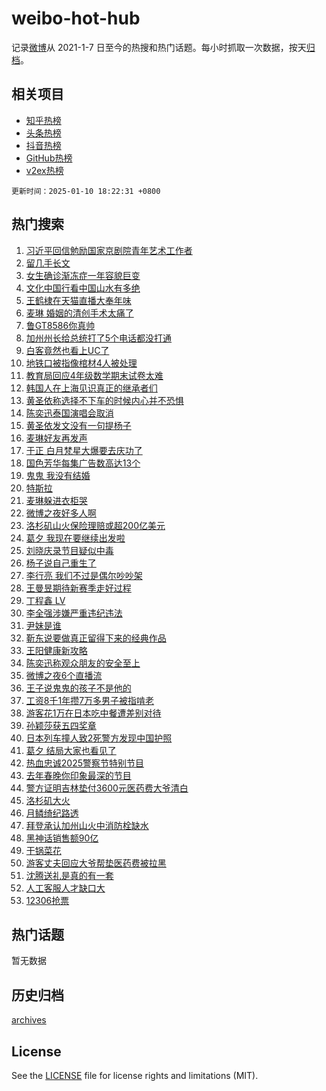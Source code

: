 # weibo-hot-hub

记录[微博](https://www.weibo.com)从 2021-1-7 日至今的热搜和热门话题。每小时抓取一次数据，按天[归档](archives)。

## 相关项目

- [知乎热榜](https://github.com/snaildev/zhihu-hot-hub)
- [头条热榜](https://github.com/snaildev/toutiao-hot-hub)
- [抖音热榜](https://github.com/snaildev/douyin-hot-hub)
- [GitHub热榜](https://github.com/snaildev/github-hot-hub)
- [v2ex热榜](https://github.com/snaildev/v2ex-hot-hub)


`更新时间：2025-01-10 18:22:31 +0800`

## 热门搜索

1. [习近平回信勉励国家京剧院青年艺术工作者](https://m.weibo.cn/search?containerid=100103type%3D1%26t%3D10%26q%3D%23%E4%B9%A0%E8%BF%91%E5%B9%B3%E5%9B%9E%E4%BF%A1%E5%8B%89%E5%8A%B1%E5%9B%BD%E5%AE%B6%E4%BA%AC%E5%89%A7%E9%99%A2%E9%9D%92%E5%B9%B4%E8%89%BA%E6%9C%AF%E5%B7%A5%E4%BD%9C%E8%80%85%23&stream_entry_id=51&isnewpage=1&extparam=seat%3D1%26filter_type%3Drealtimehot%26stream_entry_id%3D51%26c_type%3D51%26dgr%3D0%26pos%3D0%26cate%3D10103%26q%3D%2523%25E4%25B9%25A0%25E8%25BF%2591%25E5%25B9%25B3%25E5%259B%259E%25E4%25BF%25A1%25E5%258B%2589%25E5%258A%25B1%25E5%259B%25BD%25E5%25AE%25B6%25E4%25BA%25AC%25E5%2589%25A7%25E9%2599%25A2%25E9%259D%2592%25E5%25B9%25B4%25E8%2589%25BA%25E6%259C%25AF%25E5%25B7%25A5%25E4%25BD%259C%25E8%2580%2585%2523%26display_time%3D1736504550%26pre_seqid%3D1736504550686063207388)
1. [留几手长文](https://m.weibo.cn/search?containerid=100103type%3D1%26t%3D10%26q%3D%E7%95%99%E5%87%A0%E6%89%8B%E9%95%BF%E6%96%87&stream_entry_id=31&isnewpage=1&extparam=seat%3D1%26filter_type%3Drealtimehot%26c_type%3D31%26dgr%3D0%26pos%3D0%26cate%3D5001%26realpos%3D1%26stream_entry_id%3D31%26q%3D%25E7%2595%2599%25E5%2587%25A0%25E6%2589%258B%25E9%2595%25BF%25E6%2596%2587%26lcate%3D5001%26band_rank%3D1%26flag%3D2%26display_time%3D1736504550%26pre_seqid%3D1736504550686063207388)
1. [女生确诊渐冻症一年容貌巨变](https://m.weibo.cn/search?containerid=100103type%3D1%26t%3D10%26q%3D%23%E5%A5%B3%E7%94%9F%E7%A1%AE%E8%AF%8A%E6%B8%90%E5%86%BB%E7%97%87%E4%B8%80%E5%B9%B4%E5%AE%B9%E8%B2%8C%E5%B7%A8%E5%8F%98%23&stream_entry_id=31&isnewpage=1&extparam=seat%3D1%26filter_type%3Drealtimehot%26c_type%3D31%26dgr%3D0%26pos%3D1%26cate%3D5001%26realpos%3D2%26stream_entry_id%3D31%26q%3D%2523%25E5%25A5%25B3%25E7%2594%259F%25E7%25A1%25AE%25E8%25AF%258A%25E6%25B8%2590%25E5%2586%25BB%25E7%2597%2587%25E4%25B8%2580%25E5%25B9%25B4%25E5%25AE%25B9%25E8%25B2%258C%25E5%25B7%25A8%25E5%258F%2598%2523%26lcate%3D5001%26band_rank%3D2%26flag%3D2%26display_time%3D1736504550%26pre_seqid%3D1736504550686063207388)
1. [文化中国行看中国山水有多绝](https://m.weibo.cn/search?containerid=100103type%3D1%26t%3D10%26q%3D%23%E6%96%87%E5%8C%96%E4%B8%AD%E5%9B%BD%E8%A1%8C%E7%9C%8B%E4%B8%AD%E5%9B%BD%E5%B1%B1%E6%B0%B4%E6%9C%89%E5%A4%9A%E7%BB%9D%23&stream_entry_id=31&isnewpage=1&extparam=seat%3D1%26filter_type%3Drealtimehot%26c_type%3D31%26dgr%3D0%26pos%3D2%26cate%3D5001%26realpos%3D3%26stream_entry_id%3D31%26q%3D%2523%25E6%2596%2587%25E5%258C%2596%25E4%25B8%25AD%25E5%259B%25BD%25E8%25A1%258C%25E7%259C%258B%25E4%25B8%25AD%25E5%259B%25BD%25E5%25B1%25B1%25E6%25B0%25B4%25E6%259C%2589%25E5%25A4%259A%25E7%25BB%259D%2523%26lcate%3D5001%26band_rank%3D3%26flag%3D1%26display_time%3D1736504550%26pre_seqid%3D1736504550686063207388)
1. [王鹤棣在天猫直播大奉年味](https://m.weibo.cn/search?containerid=100103type%3D1%26t%3D10%26q%3D%23%E7%8E%8B%E9%B9%A4%E6%A3%A3%E5%9C%A8%E5%A4%A9%E7%8C%AB%E7%9B%B4%E6%92%AD%E5%A4%A7%E5%A5%89%E5%B9%B4%E5%91%B3%23&stream_entry_id=31&isnewpage=1&extparam=seat%3D1%26filter_type%3Drealtimehot%26is_ad_pos%3D1%26c_type%3D31%26dgr%3D0%26pos%3D3%26cate%3D5001%26stream_entry_id%3D31%26topic_ad%3D1%26lcate%3D5001%26band_rank%3D4%26adid%3D272236%26q%3D%2523%25E7%258E%258B%25E9%25B9%25A4%25E6%25A3%25A3%25E5%259C%25A8%25E5%25A4%25A9%25E7%258C%25AB%25E7%259B%25B4%25E6%2592%25AD%25E5%25A4%25A7%25E5%25A5%2589%25E5%25B9%25B4%25E5%2591%25B3%2523%26display_time%3D1736504550%26pre_seqid%3D1736504550686063207388)
1. [麦琳 婚姻的清创手术太痛了](https://m.weibo.cn/search?containerid=100103type%3D1%26t%3D10%26q%3D%E9%BA%A6%E7%90%B3+%E5%A9%9A%E5%A7%BB%E7%9A%84%E6%B8%85%E5%88%9B%E6%89%8B%E6%9C%AF%E5%A4%AA%E7%97%9B%E4%BA%86&stream_entry_id=31&isnewpage=1&extparam=seat%3D1%26filter_type%3Drealtimehot%26c_type%3D31%26dgr%3D0%26pos%3D4%26cate%3D5001%26realpos%3D4%26stream_entry_id%3D31%26q%3D%25E9%25BA%25A6%25E7%2590%25B3%2520%25E5%25A9%259A%25E5%25A7%25BB%25E7%259A%2584%25E6%25B8%2585%25E5%2588%259B%25E6%2589%258B%25E6%259C%25AF%25E5%25A4%25AA%25E7%2597%259B%25E4%25BA%2586%26lcate%3D5001%26band_rank%3D4%26flag%3D0%26display_time%3D1736504550%26pre_seqid%3D1736504550686063207388)
1. [鲁GT8586你真帅](https://m.weibo.cn/search?containerid=100103type%3D1%26t%3D10%26q%3D%23%E9%B2%81GT8586%E4%BD%A0%E7%9C%9F%E5%B8%85%23&stream_entry_id=31&isnewpage=1&extparam=seat%3D1%26filter_type%3Drealtimehot%26c_type%3D31%26dgr%3D0%26pos%3D5%26cate%3D5001%26realpos%3D5%26stream_entry_id%3D31%26q%3D%2523%25E9%25B2%2581GT8586%25E4%25BD%25A0%25E7%259C%259F%25E5%25B8%2585%2523%26lcate%3D5001%26band_rank%3D5%26flag%3D32768%26display_time%3D1736504550%26pre_seqid%3D1736504550686063207388)
1. [加州州长给总统打了5个电话都没打通](https://m.weibo.cn/search?containerid=100103type%3D1%26t%3D10%26q%3D%23%E5%8A%A0%E5%B7%9E%E5%B7%9E%E9%95%BF%E7%BB%99%E6%80%BB%E7%BB%9F%E6%89%93%E4%BA%865%E4%B8%AA%E7%94%B5%E8%AF%9D%E9%83%BD%E6%B2%A1%E6%89%93%E9%80%9A%23&stream_entry_id=31&isnewpage=1&extparam=seat%3D1%26filter_type%3Drealtimehot%26c_type%3D31%26dgr%3D0%26pos%3D6%26cate%3D5001%26realpos%3D6%26stream_entry_id%3D31%26q%3D%2523%25E5%258A%25A0%25E5%25B7%259E%25E5%25B7%259E%25E9%2595%25BF%25E7%25BB%2599%25E6%2580%25BB%25E7%25BB%259F%25E6%2589%2593%25E4%25BA%25865%25E4%25B8%25AA%25E7%2594%25B5%25E8%25AF%259D%25E9%2583%25BD%25E6%25B2%25A1%25E6%2589%2593%25E9%2580%259A%2523%26lcate%3D5001%26band_rank%3D6%26flag%3D0%26display_time%3D1736504550%26pre_seqid%3D1736504550686063207388)
1. [白客竟然也看上UC了](https://m.weibo.cn/search?containerid=100103type%3D1%26t%3D10%26q%3D%23%E7%99%BD%E5%AE%A2%E7%AB%9F%E7%84%B6%E4%B9%9F%E7%9C%8B%E4%B8%8AUC%E4%BA%86%23&stream_entry_id=31&isnewpage=1&extparam=seat%3D1%26filter_type%3Drealtimehot%26is_ad_pos%3D1%26c_type%3D31%26dgr%3D0%26pos%3D7%26cate%3D5001%26stream_entry_id%3D31%26topic_ad%3D1%26lcate%3D5001%26band_rank%3D7%26adid%3D272092%26q%3D%2523%25E7%2599%25BD%25E5%25AE%25A2%25E7%25AB%259F%25E7%2584%25B6%25E4%25B9%259F%25E7%259C%258B%25E4%25B8%258AUC%25E4%25BA%2586%2523%26display_time%3D1736504550%26pre_seqid%3D1736504550686063207388)
1. [地铁口被指像棺材4人被处理](https://m.weibo.cn/search?containerid=100103type%3D1%26t%3D10%26q%3D%23%E5%9C%B0%E9%93%81%E5%8F%A3%E8%A2%AB%E6%8C%87%E5%83%8F%E6%A3%BA%E6%9D%904%E4%BA%BA%E8%A2%AB%E5%A4%84%E7%90%86%23&stream_entry_id=31&isnewpage=1&extparam=seat%3D1%26filter_type%3Drealtimehot%26c_type%3D31%26dgr%3D0%26pos%3D8%26cate%3D5001%26realpos%3D7%26stream_entry_id%3D31%26q%3D%2523%25E5%259C%25B0%25E9%2593%2581%25E5%258F%25A3%25E8%25A2%25AB%25E6%258C%2587%25E5%2583%258F%25E6%25A3%25BA%25E6%259D%25904%25E4%25BA%25BA%25E8%25A2%25AB%25E5%25A4%2584%25E7%2590%2586%2523%26lcate%3D5001%26band_rank%3D7%26flag%3D0%26display_time%3D1736504550%26pre_seqid%3D1736504550686063207388)
1. [教育局回应4年级数学期末试卷太难](https://m.weibo.cn/search?containerid=100103type%3D1%26t%3D10%26q%3D%23%E6%95%99%E8%82%B2%E5%B1%80%E5%9B%9E%E5%BA%944%E5%B9%B4%E7%BA%A7%E6%95%B0%E5%AD%A6%E6%9C%9F%E6%9C%AB%E8%AF%95%E5%8D%B7%E5%A4%AA%E9%9A%BE%23&stream_entry_id=31&isnewpage=1&extparam=seat%3D1%26filter_type%3Drealtimehot%26c_type%3D31%26dgr%3D0%26pos%3D9%26cate%3D5001%26realpos%3D8%26stream_entry_id%3D31%26q%3D%2523%25E6%2595%2599%25E8%2582%25B2%25E5%25B1%2580%25E5%259B%259E%25E5%25BA%25944%25E5%25B9%25B4%25E7%25BA%25A7%25E6%2595%25B0%25E5%25AD%25A6%25E6%259C%259F%25E6%259C%25AB%25E8%25AF%2595%25E5%258D%25B7%25E5%25A4%25AA%25E9%259A%25BE%2523%26lcate%3D5001%26band_rank%3D8%26flag%3D0%26display_time%3D1736504550%26pre_seqid%3D1736504550686063207388)
1. [韩国人在上海见识真正的继承者们](https://m.weibo.cn/search?containerid=100103type%3D1%26t%3D10%26q%3D%E9%9F%A9%E5%9B%BD%E4%BA%BA%E5%9C%A8%E4%B8%8A%E6%B5%B7%E8%A7%81%E8%AF%86%E7%9C%9F%E6%AD%A3%E7%9A%84%E7%BB%A7%E6%89%BF%E8%80%85%E4%BB%AC&stream_entry_id=31&isnewpage=1&extparam=seat%3D1%26filter_type%3Drealtimehot%26c_type%3D31%26dgr%3D0%26pos%3D10%26cate%3D5001%26realpos%3D9%26stream_entry_id%3D31%26q%3D%25E9%259F%25A9%25E5%259B%25BD%25E4%25BA%25BA%25E5%259C%25A8%25E4%25B8%258A%25E6%25B5%25B7%25E8%25A7%2581%25E8%25AF%2586%25E7%259C%259F%25E6%25AD%25A3%25E7%259A%2584%25E7%25BB%25A7%25E6%2589%25BF%25E8%2580%2585%25E4%25BB%25AC%26lcate%3D5001%26band_rank%3D9%26flag%3D1%26display_time%3D1736504550%26pre_seqid%3D1736504550686063207388)
1. [黄圣依称选择不下车的时候内心并不恐惧](https://m.weibo.cn/search?containerid=100103type%3D1%26t%3D10%26q%3D%23%E9%BB%84%E5%9C%A3%E4%BE%9D%E7%A7%B0%E9%80%89%E6%8B%A9%E4%B8%8D%E4%B8%8B%E8%BD%A6%E7%9A%84%E6%97%B6%E5%80%99%E5%86%85%E5%BF%83%E5%B9%B6%E4%B8%8D%E6%81%90%E6%83%A7%23&stream_entry_id=31&isnewpage=1&extparam=seat%3D1%26filter_type%3Drealtimehot%26c_type%3D31%26dgr%3D0%26pos%3D11%26cate%3D5001%26realpos%3D10%26stream_entry_id%3D31%26q%3D%2523%25E9%25BB%2584%25E5%259C%25A3%25E4%25BE%259D%25E7%25A7%25B0%25E9%2580%2589%25E6%258B%25A9%25E4%25B8%258D%25E4%25B8%258B%25E8%25BD%25A6%25E7%259A%2584%25E6%2597%25B6%25E5%2580%2599%25E5%2586%2585%25E5%25BF%2583%25E5%25B9%25B6%25E4%25B8%258D%25E6%2581%2590%25E6%2583%25A7%2523%26lcate%3D5001%26band_rank%3D10%26flag%3D1%26display_time%3D1736504550%26pre_seqid%3D1736504550686063207388)
1. [陈奕迅泰国演唱会取消](https://m.weibo.cn/search?containerid=100103type%3D1%26t%3D10%26q%3D%23%E9%99%88%E5%A5%95%E8%BF%85%E6%B3%B0%E5%9B%BD%E6%BC%94%E5%94%B1%E4%BC%9A%E5%8F%96%E6%B6%88%23&stream_entry_id=31&isnewpage=1&extparam=seat%3D1%26filter_type%3Drealtimehot%26c_type%3D31%26dgr%3D0%26pos%3D12%26cate%3D5001%26realpos%3D11%26stream_entry_id%3D31%26q%3D%2523%25E9%2599%2588%25E5%25A5%2595%25E8%25BF%2585%25E6%25B3%25B0%25E5%259B%25BD%25E6%25BC%2594%25E5%2594%25B1%25E4%25BC%259A%25E5%258F%2596%25E6%25B6%2588%2523%26lcate%3D5001%26band_rank%3D11%26flag%3D1%26display_time%3D1736504550%26pre_seqid%3D1736504550686063207388)
1. [黄圣依发文没有一句提杨子](https://m.weibo.cn/search?containerid=100103type%3D1%26t%3D10%26q%3D%23%E9%BB%84%E5%9C%A3%E4%BE%9D%E5%8F%91%E6%96%87%E6%B2%A1%E6%9C%89%E4%B8%80%E5%8F%A5%E6%8F%90%E6%9D%A8%E5%AD%90%23&stream_entry_id=31&isnewpage=1&extparam=seat%3D1%26filter_type%3Drealtimehot%26c_type%3D31%26dgr%3D0%26pos%3D13%26cate%3D5001%26realpos%3D12%26stream_entry_id%3D31%26q%3D%2523%25E9%25BB%2584%25E5%259C%25A3%25E4%25BE%259D%25E5%258F%2591%25E6%2596%2587%25E6%25B2%25A1%25E6%259C%2589%25E4%25B8%2580%25E5%258F%25A5%25E6%258F%2590%25E6%259D%25A8%25E5%25AD%2590%2523%26lcate%3D5001%26band_rank%3D12%26flag%3D2%26display_time%3D1736504550%26pre_seqid%3D1736504550686063207388)
1. [麦琳好友再发声](https://m.weibo.cn/search?containerid=100103type%3D1%26t%3D10%26q%3D%23%E9%BA%A6%E7%90%B3%E5%A5%BD%E5%8F%8B%E5%86%8D%E5%8F%91%E5%A3%B0%23&stream_entry_id=31&isnewpage=1&extparam=seat%3D1%26filter_type%3Drealtimehot%26c_type%3D31%26dgr%3D0%26pos%3D14%26cate%3D5001%26realpos%3D13%26stream_entry_id%3D31%26q%3D%2523%25E9%25BA%25A6%25E7%2590%25B3%25E5%25A5%25BD%25E5%258F%258B%25E5%2586%258D%25E5%258F%2591%25E5%25A3%25B0%2523%26lcate%3D5001%26band_rank%3D13%26flag%3D1%26display_time%3D1736504550%26pre_seqid%3D1736504550686063207388)
1. [于正 白月梵星大爆要去庆功了](https://m.weibo.cn/search?containerid=100103type%3D1%26t%3D10%26q%3D%E4%BA%8E%E6%AD%A3+%E7%99%BD%E6%9C%88%E6%A2%B5%E6%98%9F%E5%A4%A7%E7%88%86%E8%A6%81%E5%8E%BB%E5%BA%86%E5%8A%9F%E4%BA%86&stream_entry_id=31&isnewpage=1&extparam=seat%3D1%26filter_type%3Drealtimehot%26c_type%3D31%26dgr%3D0%26pos%3D15%26cate%3D5001%26realpos%3D14%26stream_entry_id%3D31%26q%3D%25E4%25BA%258E%25E6%25AD%25A3%2520%25E7%2599%25BD%25E6%259C%2588%25E6%25A2%25B5%25E6%2598%259F%25E5%25A4%25A7%25E7%2588%2586%25E8%25A6%2581%25E5%258E%25BB%25E5%25BA%2586%25E5%258A%259F%25E4%25BA%2586%26lcate%3D5001%26band_rank%3D14%26flag%3D1%26display_time%3D1736504550%26pre_seqid%3D1736504550686063207388)
1. [国色芳华每集广告数高达13个](https://m.weibo.cn/search?containerid=100103type%3D1%26t%3D10%26q%3D%23%E5%9B%BD%E8%89%B2%E8%8A%B3%E5%8D%8E%E6%AF%8F%E9%9B%86%E5%B9%BF%E5%91%8A%E6%95%B0%E9%AB%98%E8%BE%BE13%E4%B8%AA%23&stream_entry_id=31&isnewpage=1&extparam=seat%3D1%26filter_type%3Drealtimehot%26c_type%3D31%26dgr%3D0%26pos%3D16%26cate%3D5001%26realpos%3D15%26stream_entry_id%3D31%26q%3D%2523%25E5%259B%25BD%25E8%2589%25B2%25E8%258A%25B3%25E5%258D%258E%25E6%25AF%258F%25E9%259B%2586%25E5%25B9%25BF%25E5%2591%258A%25E6%2595%25B0%25E9%25AB%2598%25E8%25BE%25BE13%25E4%25B8%25AA%2523%26lcate%3D5001%26band_rank%3D15%26flag%3D1%26display_time%3D1736504550%26pre_seqid%3D1736504550686063207388)
1. [鬼鬼 我没有结婚](https://m.weibo.cn/search?containerid=100103type%3D1%26t%3D10%26q%3D%E9%AC%BC%E9%AC%BC+%E6%88%91%E6%B2%A1%E6%9C%89%E7%BB%93%E5%A9%9A&stream_entry_id=31&isnewpage=1&extparam=seat%3D1%26filter_type%3Drealtimehot%26c_type%3D31%26dgr%3D0%26pos%3D17%26cate%3D5001%26realpos%3D16%26stream_entry_id%3D31%26q%3D%25E9%25AC%25BC%25E9%25AC%25BC%2520%25E6%2588%2591%25E6%25B2%25A1%25E6%259C%2589%25E7%25BB%2593%25E5%25A9%259A%26lcate%3D5001%26band_rank%3D16%26flag%3D0%26display_time%3D1736504550%26pre_seqid%3D1736504550686063207388)
1. [特斯拉](https://m.weibo.cn/search?containerid=100103type%3D1%26t%3D10%26q%3D%E7%89%B9%E6%96%AF%E6%8B%89&stream_entry_id=31&isnewpage=1&extparam=seat%3D1%26filter_type%3Drealtimehot%26c_type%3D31%26dgr%3D0%26pos%3D18%26cate%3D5001%26realpos%3D17%26stream_entry_id%3D31%26q%3D%25E7%2589%25B9%25E6%2596%25AF%25E6%258B%2589%26lcate%3D5001%26band_rank%3D17%26flag%3D0%26display_time%3D1736504550%26pre_seqid%3D1736504550686063207388)
1. [麦琳躲进衣柜哭](https://m.weibo.cn/search?containerid=100103type%3D1%26t%3D10%26q%3D%23%E9%BA%A6%E7%90%B3%E8%BA%B2%E8%BF%9B%E8%A1%A3%E6%9F%9C%E5%93%AD%23&stream_entry_id=31&isnewpage=1&extparam=seat%3D1%26filter_type%3Drealtimehot%26c_type%3D31%26dgr%3D0%26pos%3D19%26cate%3D5001%26realpos%3D18%26stream_entry_id%3D31%26q%3D%2523%25E9%25BA%25A6%25E7%2590%25B3%25E8%25BA%25B2%25E8%25BF%259B%25E8%25A1%25A3%25E6%259F%259C%25E5%2593%25AD%2523%26lcate%3D5001%26band_rank%3D18%26flag%3D1%26display_time%3D1736504550%26pre_seqid%3D1736504550686063207388)
1. [微博之夜好多人啊](https://m.weibo.cn/search?containerid=100103type%3D1%26t%3D10%26q%3D%E5%BE%AE%E5%8D%9A%E4%B9%8B%E5%A4%9C%E5%A5%BD%E5%A4%9A%E4%BA%BA%E5%95%8A&stream_entry_id=31&isnewpage=1&extparam=seat%3D1%26filter_type%3Drealtimehot%26c_type%3D31%26dgr%3D0%26pos%3D20%26cate%3D5001%26realpos%3D19%26stream_entry_id%3D31%26q%3D%25E5%25BE%25AE%25E5%258D%259A%25E4%25B9%258B%25E5%25A4%259C%25E5%25A5%25BD%25E5%25A4%259A%25E4%25BA%25BA%25E5%2595%258A%26lcate%3D5001%26band_rank%3D19%26flag%3D1%26display_time%3D1736504550%26pre_seqid%3D1736504550686063207388)
1. [洛杉矶山火保险理赔或超200亿美元](https://m.weibo.cn/search?containerid=100103type%3D1%26t%3D10%26q%3D%23%E6%B4%9B%E6%9D%89%E7%9F%B6%E5%B1%B1%E7%81%AB%E4%BF%9D%E9%99%A9%E7%90%86%E8%B5%94%E6%88%96%E8%B6%85200%E4%BA%BF%E7%BE%8E%E5%85%83%23&stream_entry_id=31&isnewpage=1&extparam=seat%3D1%26filter_type%3Drealtimehot%26c_type%3D31%26dgr%3D0%26pos%3D21%26cate%3D5001%26realpos%3D20%26stream_entry_id%3D31%26q%3D%2523%25E6%25B4%259B%25E6%259D%2589%25E7%259F%25B6%25E5%25B1%25B1%25E7%2581%25AB%25E4%25BF%259D%25E9%2599%25A9%25E7%2590%2586%25E8%25B5%2594%25E6%2588%2596%25E8%25B6%2585200%25E4%25BA%25BF%25E7%25BE%258E%25E5%2585%2583%2523%26lcate%3D5001%26band_rank%3D20%26flag%3D1%26display_time%3D1736504550%26pre_seqid%3D1736504550686063207388)
1. [葛夕 我现在要继续出发啦](https://m.weibo.cn/search?containerid=100103type%3D1%26t%3D10%26q%3D%E8%91%9B%E5%A4%95+%E6%88%91%E7%8E%B0%E5%9C%A8%E8%A6%81%E7%BB%A7%E7%BB%AD%E5%87%BA%E5%8F%91%E5%95%A6&stream_entry_id=31&isnewpage=1&extparam=seat%3D1%26filter_type%3Drealtimehot%26c_type%3D31%26dgr%3D0%26pos%3D22%26cate%3D5001%26realpos%3D21%26stream_entry_id%3D31%26q%3D%25E8%2591%259B%25E5%25A4%2595%2520%25E6%2588%2591%25E7%258E%25B0%25E5%259C%25A8%25E8%25A6%2581%25E7%25BB%25A7%25E7%25BB%25AD%25E5%2587%25BA%25E5%258F%2591%25E5%2595%25A6%26lcate%3D5001%26band_rank%3D21%26flag%3D0%26display_time%3D1736504550%26pre_seqid%3D1736504550686063207388)
1. [刘晓庆录节目疑似中毒](https://m.weibo.cn/search?containerid=100103type%3D1%26t%3D10%26q%3D%E5%88%98%E6%99%93%E5%BA%86%E5%BD%95%E8%8A%82%E7%9B%AE%E7%96%91%E4%BC%BC%E4%B8%AD%E6%AF%92&stream_entry_id=31&isnewpage=1&extparam=seat%3D1%26filter_type%3Drealtimehot%26c_type%3D31%26dgr%3D0%26pos%3D23%26cate%3D5001%26realpos%3D22%26stream_entry_id%3D31%26q%3D%25E5%2588%2598%25E6%2599%2593%25E5%25BA%2586%25E5%25BD%2595%25E8%258A%2582%25E7%259B%25AE%25E7%2596%2591%25E4%25BC%25BC%25E4%25B8%25AD%25E6%25AF%2592%26lcate%3D5001%26band_rank%3D22%26flag%3D1%26display_time%3D1736504550%26pre_seqid%3D1736504550686063207388)
1. [杨子说自己重生了](https://m.weibo.cn/search?containerid=100103type%3D1%26t%3D10%26q%3D%E6%9D%A8%E5%AD%90%E8%AF%B4%E8%87%AA%E5%B7%B1%E9%87%8D%E7%94%9F%E4%BA%86&stream_entry_id=31&isnewpage=1&extparam=seat%3D1%26filter_type%3Drealtimehot%26c_type%3D31%26dgr%3D0%26pos%3D24%26cate%3D5001%26realpos%3D23%26stream_entry_id%3D31%26q%3D%25E6%259D%25A8%25E5%25AD%2590%25E8%25AF%25B4%25E8%2587%25AA%25E5%25B7%25B1%25E9%2587%258D%25E7%2594%259F%25E4%25BA%2586%26lcate%3D5001%26band_rank%3D23%26flag%3D0%26display_time%3D1736504550%26pre_seqid%3D1736504550686063207388)
1. [李行亮 我们不过是偶尔吵吵架](https://m.weibo.cn/search?containerid=100103type%3D1%26t%3D10%26q%3D%E6%9D%8E%E8%A1%8C%E4%BA%AE+%E6%88%91%E4%BB%AC%E4%B8%8D%E8%BF%87%E6%98%AF%E5%81%B6%E5%B0%94%E5%90%B5%E5%90%B5%E6%9E%B6&stream_entry_id=31&isnewpage=1&extparam=seat%3D1%26filter_type%3Drealtimehot%26c_type%3D31%26dgr%3D0%26pos%3D25%26cate%3D5001%26realpos%3D24%26stream_entry_id%3D31%26q%3D%25E6%259D%258E%25E8%25A1%258C%25E4%25BA%25AE%2520%25E6%2588%2591%25E4%25BB%25AC%25E4%25B8%258D%25E8%25BF%2587%25E6%2598%25AF%25E5%2581%25B6%25E5%25B0%2594%25E5%2590%25B5%25E5%2590%25B5%25E6%259E%25B6%26lcate%3D5001%26band_rank%3D24%26flag%3D1%26display_time%3D1736504550%26pre_seqid%3D1736504550686063207388)
1. [王曼昱期待新赛季走好过程](https://m.weibo.cn/search?containerid=100103type%3D1%26t%3D10%26q%3D%23%E7%8E%8B%E6%9B%BC%E6%98%B1%E6%9C%9F%E5%BE%85%E6%96%B0%E8%B5%9B%E5%AD%A3%E8%B5%B0%E5%A5%BD%E8%BF%87%E7%A8%8B%23&stream_entry_id=31&isnewpage=1&extparam=seat%3D1%26filter_type%3Drealtimehot%26c_type%3D31%26dgr%3D0%26pos%3D26%26cate%3D5001%26realpos%3D25%26stream_entry_id%3D31%26q%3D%2523%25E7%258E%258B%25E6%259B%25BC%25E6%2598%25B1%25E6%259C%259F%25E5%25BE%2585%25E6%2596%25B0%25E8%25B5%259B%25E5%25AD%25A3%25E8%25B5%25B0%25E5%25A5%25BD%25E8%25BF%2587%25E7%25A8%258B%2523%26lcate%3D5001%26band_rank%3D25%26flag%3D1%26display_time%3D1736504550%26pre_seqid%3D1736504550686063207388)
1. [丁程鑫 LV](https://m.weibo.cn/search?containerid=100103type%3D1%26t%3D10%26q%3D%E4%B8%81%E7%A8%8B%E9%91%AB+LV&stream_entry_id=31&isnewpage=1&extparam=seat%3D1%26filter_type%3Drealtimehot%26c_type%3D31%26dgr%3D0%26pos%3D27%26cate%3D5001%26realpos%3D26%26stream_entry_id%3D31%26q%3D%25E4%25B8%2581%25E7%25A8%258B%25E9%2591%25AB%2520LV%26lcate%3D5001%26band_rank%3D26%26flag%3D1%26display_time%3D1736504550%26pre_seqid%3D1736504550686063207388)
1. [李全强涉嫌严重违纪违法](https://m.weibo.cn/search?containerid=100103type%3D1%26t%3D10%26q%3D%23%E6%9D%8E%E5%85%A8%E5%BC%BA%E6%B6%89%E5%AB%8C%E4%B8%A5%E9%87%8D%E8%BF%9D%E7%BA%AA%E8%BF%9D%E6%B3%95%23&stream_entry_id=31&isnewpage=1&extparam=seat%3D1%26filter_type%3Drealtimehot%26c_type%3D31%26dgr%3D0%26pos%3D28%26cate%3D5001%26realpos%3D27%26stream_entry_id%3D31%26q%3D%2523%25E6%259D%258E%25E5%2585%25A8%25E5%25BC%25BA%25E6%25B6%2589%25E5%25AB%258C%25E4%25B8%25A5%25E9%2587%258D%25E8%25BF%259D%25E7%25BA%25AA%25E8%25BF%259D%25E6%25B3%2595%2523%26lcate%3D5001%26band_rank%3D27%26flag%3D1%26display_time%3D1736504550%26pre_seqid%3D1736504550686063207388)
1. [尹妹是谁](https://m.weibo.cn/search?containerid=100103type%3D1%26t%3D10%26q%3D%23%E5%B0%B9%E5%A6%B9%E6%98%AF%E8%B0%81%23&stream_entry_id=31&isnewpage=1&extparam=seat%3D1%26filter_type%3Drealtimehot%26c_type%3D31%26dgr%3D0%26pos%3D29%26cate%3D5001%26realpos%3D28%26stream_entry_id%3D31%26q%3D%2523%25E5%25B0%25B9%25E5%25A6%25B9%25E6%2598%25AF%25E8%25B0%2581%2523%26lcate%3D5001%26band_rank%3D28%26flag%3D1%26display_time%3D1736504550%26pre_seqid%3D1736504550686063207388)
1. [靳东说要做真正留得下来的经典作品](https://m.weibo.cn/search?containerid=100103type%3D1%26t%3D10%26q%3D%23%E9%9D%B3%E4%B8%9C%E8%AF%B4%E8%A6%81%E5%81%9A%E7%9C%9F%E6%AD%A3%E7%95%99%E5%BE%97%E4%B8%8B%E6%9D%A5%E7%9A%84%E7%BB%8F%E5%85%B8%E4%BD%9C%E5%93%81%23&stream_entry_id=31&isnewpage=1&extparam=seat%3D1%26filter_type%3Drealtimehot%26c_type%3D31%26dgr%3D0%26pos%3D30%26cate%3D5001%26realpos%3D29%26stream_entry_id%3D31%26q%3D%2523%25E9%259D%25B3%25E4%25B8%259C%25E8%25AF%25B4%25E8%25A6%2581%25E5%2581%259A%25E7%259C%259F%25E6%25AD%25A3%25E7%2595%2599%25E5%25BE%2597%25E4%25B8%258B%25E6%259D%25A5%25E7%259A%2584%25E7%25BB%258F%25E5%2585%25B8%25E4%25BD%259C%25E5%2593%2581%2523%26lcate%3D5001%26band_rank%3D29%26flag%3D1%26display_time%3D1736504550%26pre_seqid%3D1736504550686063207388)
1. [王阳健康新攻略](https://m.weibo.cn/search?containerid=100103type%3D1%26t%3D10%26q%3D%23%E7%8E%8B%E9%98%B3%E5%81%A5%E5%BA%B7%E6%96%B0%E6%94%BB%E7%95%A5%23&stream_entry_id=31&isnewpage=1&extparam=seat%3D1%26filter_type%3Drealtimehot%26c_type%3D31%26dgr%3D0%26pos%3D31%26cate%3D5001%26realpos%3D30%26stream_entry_id%3D31%26q%3D%2523%25E7%258E%258B%25E9%2598%25B3%25E5%2581%25A5%25E5%25BA%25B7%25E6%2596%25B0%25E6%2594%25BB%25E7%2595%25A5%2523%26lcate%3D5001%26band_rank%3D30%26adid%3D272315%26flag%3D0%26display_time%3D1736504550%26pre_seqid%3D1736504550686063207388)
1. [陈奕迅称观众朋友的安全至上](https://m.weibo.cn/search?containerid=100103type%3D1%26t%3D10%26q%3D%23%E9%99%88%E5%A5%95%E8%BF%85%E7%A7%B0%E8%A7%82%E4%BC%97%E6%9C%8B%E5%8F%8B%E7%9A%84%E5%AE%89%E5%85%A8%E8%87%B3%E4%B8%8A%23&stream_entry_id=31&isnewpage=1&extparam=seat%3D1%26filter_type%3Drealtimehot%26c_type%3D31%26dgr%3D0%26pos%3D32%26cate%3D5001%26realpos%3D31%26stream_entry_id%3D31%26q%3D%2523%25E9%2599%2588%25E5%25A5%2595%25E8%25BF%2585%25E7%25A7%25B0%25E8%25A7%2582%25E4%25BC%2597%25E6%259C%258B%25E5%258F%258B%25E7%259A%2584%25E5%25AE%2589%25E5%2585%25A8%25E8%2587%25B3%25E4%25B8%258A%2523%26lcate%3D5001%26band_rank%3D31%26flag%3D1%26display_time%3D1736504550%26pre_seqid%3D1736504550686063207388)
1. [微博之夜6个直播流](https://m.weibo.cn/search?containerid=100103type%3D1%26t%3D10%26q%3D%23%E5%BE%AE%E5%8D%9A%E4%B9%8B%E5%A4%9C6%E4%B8%AA%E7%9B%B4%E6%92%AD%E6%B5%81%23&stream_entry_id=31&isnewpage=1&extparam=seat%3D1%26filter_type%3Drealtimehot%26c_type%3D31%26dgr%3D0%26pos%3D33%26cate%3D5001%26realpos%3D32%26stream_entry_id%3D31%26q%3D%2523%25E5%25BE%25AE%25E5%258D%259A%25E4%25B9%258B%25E5%25A4%259C6%25E4%25B8%25AA%25E7%259B%25B4%25E6%2592%25AD%25E6%25B5%2581%2523%26lcate%3D5001%26band_rank%3D32%26flag%3D1%26display_time%3D1736504550%26pre_seqid%3D1736504550686063207388)
1. [王子说鬼鬼的孩子不是他的](https://m.weibo.cn/search?containerid=100103type%3D1%26t%3D10%26q%3D%23%E7%8E%8B%E5%AD%90%E8%AF%B4%E9%AC%BC%E9%AC%BC%E7%9A%84%E5%AD%A9%E5%AD%90%E4%B8%8D%E6%98%AF%E4%BB%96%E7%9A%84%23&stream_entry_id=31&isnewpage=1&extparam=seat%3D1%26filter_type%3Drealtimehot%26c_type%3D31%26dgr%3D0%26pos%3D34%26cate%3D5001%26realpos%3D33%26stream_entry_id%3D31%26q%3D%2523%25E7%258E%258B%25E5%25AD%2590%25E8%25AF%25B4%25E9%25AC%25BC%25E9%25AC%25BC%25E7%259A%2584%25E5%25AD%25A9%25E5%25AD%2590%25E4%25B8%258D%25E6%2598%25AF%25E4%25BB%2596%25E7%259A%2584%2523%26lcate%3D5001%26band_rank%3D33%26flag%3D0%26display_time%3D1736504550%26pre_seqid%3D1736504550686063207388)
1. [工资8千1年攒7万多男子被指啃老](https://m.weibo.cn/search?containerid=100103type%3D1%26t%3D10%26q%3D%23%E5%B7%A5%E8%B5%848%E5%8D%831%E5%B9%B4%E6%94%927%E4%B8%87%E5%A4%9A%E7%94%B7%E5%AD%90%E8%A2%AB%E6%8C%87%E5%95%83%E8%80%81%23&stream_entry_id=31&isnewpage=1&extparam=seat%3D1%26filter_type%3Drealtimehot%26c_type%3D31%26dgr%3D0%26pos%3D35%26cate%3D5001%26realpos%3D34%26stream_entry_id%3D31%26q%3D%2523%25E5%25B7%25A5%25E8%25B5%25848%25E5%258D%25831%25E5%25B9%25B4%25E6%2594%25927%25E4%25B8%2587%25E5%25A4%259A%25E7%2594%25B7%25E5%25AD%2590%25E8%25A2%25AB%25E6%258C%2587%25E5%2595%2583%25E8%2580%2581%2523%26lcate%3D5001%26band_rank%3D34%26flag%3D1%26display_time%3D1736504550%26pre_seqid%3D1736504550686063207388)
1. [游客花1万在日本吃中餐遭差别对待](https://m.weibo.cn/search?containerid=100103type%3D1%26t%3D10%26q%3D%23%E6%B8%B8%E5%AE%A2%E8%8A%B11%E4%B8%87%E5%9C%A8%E6%97%A5%E6%9C%AC%E5%90%83%E4%B8%AD%E9%A4%90%E9%81%AD%E5%B7%AE%E5%88%AB%E5%AF%B9%E5%BE%85%23&stream_entry_id=31&isnewpage=1&extparam=seat%3D1%26filter_type%3Drealtimehot%26c_type%3D31%26dgr%3D0%26pos%3D36%26cate%3D5001%26realpos%3D35%26stream_entry_id%3D31%26q%3D%2523%25E6%25B8%25B8%25E5%25AE%25A2%25E8%258A%25B11%25E4%25B8%2587%25E5%259C%25A8%25E6%2597%25A5%25E6%259C%25AC%25E5%2590%2583%25E4%25B8%25AD%25E9%25A4%2590%25E9%2581%25AD%25E5%25B7%25AE%25E5%2588%25AB%25E5%25AF%25B9%25E5%25BE%2585%2523%26lcate%3D5001%26band_rank%3D35%26flag%3D0%26display_time%3D1736504550%26pre_seqid%3D1736504550686063207388)
1. [孙颖莎获五四奖章](https://m.weibo.cn/search?containerid=100103type%3D1%26t%3D10%26q%3D%23%E5%AD%99%E9%A2%96%E8%8E%8E%E8%8E%B7%E4%BA%94%E5%9B%9B%E5%A5%96%E7%AB%A0%23&stream_entry_id=31&isnewpage=1&extparam=seat%3D1%26filter_type%3Drealtimehot%26c_type%3D31%26dgr%3D0%26pos%3D37%26cate%3D5001%26realpos%3D36%26stream_entry_id%3D31%26q%3D%2523%25E5%25AD%2599%25E9%25A2%2596%25E8%258E%258E%25E8%258E%25B7%25E4%25BA%2594%25E5%259B%259B%25E5%25A5%2596%25E7%25AB%25A0%2523%26lcate%3D5001%26band_rank%3D36%26flag%3D0%26display_time%3D1736504550%26pre_seqid%3D1736504550686063207388)
1. [日本列车撞人致2死警方发现中国护照](https://m.weibo.cn/search?containerid=100103type%3D1%26t%3D10%26q%3D%23%E6%97%A5%E6%9C%AC%E5%88%97%E8%BD%A6%E6%92%9E%E4%BA%BA%E8%87%B42%E6%AD%BB%E8%AD%A6%E6%96%B9%E5%8F%91%E7%8E%B0%E4%B8%AD%E5%9B%BD%E6%8A%A4%E7%85%A7%23&stream_entry_id=31&isnewpage=1&extparam=seat%3D1%26filter_type%3Drealtimehot%26c_type%3D31%26dgr%3D0%26pos%3D38%26cate%3D5001%26realpos%3D37%26stream_entry_id%3D31%26q%3D%2523%25E6%2597%25A5%25E6%259C%25AC%25E5%2588%2597%25E8%25BD%25A6%25E6%2592%259E%25E4%25BA%25BA%25E8%2587%25B42%25E6%25AD%25BB%25E8%25AD%25A6%25E6%2596%25B9%25E5%258F%2591%25E7%258E%25B0%25E4%25B8%25AD%25E5%259B%25BD%25E6%258A%25A4%25E7%2585%25A7%2523%26lcate%3D5001%26band_rank%3D37%26flag%3D1%26display_time%3D1736504550%26pre_seqid%3D1736504550686063207388)
1. [葛夕 结局大家也看见了](https://m.weibo.cn/search?containerid=100103type%3D1%26t%3D10%26q%3D%E8%91%9B%E5%A4%95+%E7%BB%93%E5%B1%80%E5%A4%A7%E5%AE%B6%E4%B9%9F%E7%9C%8B%E8%A7%81%E4%BA%86&stream_entry_id=31&isnewpage=1&extparam=seat%3D1%26filter_type%3Drealtimehot%26c_type%3D31%26dgr%3D0%26pos%3D39%26cate%3D5001%26realpos%3D38%26stream_entry_id%3D31%26q%3D%25E8%2591%259B%25E5%25A4%2595%2520%25E7%25BB%2593%25E5%25B1%2580%25E5%25A4%25A7%25E5%25AE%25B6%25E4%25B9%259F%25E7%259C%258B%25E8%25A7%2581%25E4%25BA%2586%26lcate%3D5001%26band_rank%3D38%26flag%3D1%26display_time%3D1736504550%26pre_seqid%3D1736504550686063207388)
1. [热血忠诚2025警察节特别节目](https://m.weibo.cn/search?containerid=100103type%3D1%26t%3D10%26q%3D%23%E7%83%AD%E8%A1%80%E5%BF%A0%E8%AF%9A2025%E8%AD%A6%E5%AF%9F%E8%8A%82%E7%89%B9%E5%88%AB%E8%8A%82%E7%9B%AE%23&stream_entry_id=31&isnewpage=1&extparam=seat%3D1%26filter_type%3Drealtimehot%26c_type%3D31%26dgr%3D0%26pos%3D40%26cate%3D5001%26realpos%3D39%26stream_entry_id%3D31%26q%3D%2523%25E7%2583%25AD%25E8%25A1%2580%25E5%25BF%25A0%25E8%25AF%259A2025%25E8%25AD%25A6%25E5%25AF%259F%25E8%258A%2582%25E7%2589%25B9%25E5%2588%25AB%25E8%258A%2582%25E7%259B%25AE%2523%26lcate%3D5001%26band_rank%3D39%26flag%3D1%26display_time%3D1736504550%26pre_seqid%3D1736504550686063207388)
1. [去年春晚你印象最深的节目](https://m.weibo.cn/search?containerid=100103type%3D1%26t%3D10%26q%3D%23%E5%8E%BB%E5%B9%B4%E6%98%A5%E6%99%9A%E4%BD%A0%E5%8D%B0%E8%B1%A1%E6%9C%80%E6%B7%B1%E7%9A%84%E8%8A%82%E7%9B%AE%23&stream_entry_id=31&isnewpage=1&extparam=seat%3D1%26filter_type%3Drealtimehot%26c_type%3D31%26dgr%3D0%26pos%3D41%26cate%3D5001%26realpos%3D40%26stream_entry_id%3D31%26q%3D%2523%25E5%258E%25BB%25E5%25B9%25B4%25E6%2598%25A5%25E6%2599%259A%25E4%25BD%25A0%25E5%258D%25B0%25E8%25B1%25A1%25E6%259C%2580%25E6%25B7%25B1%25E7%259A%2584%25E8%258A%2582%25E7%259B%25AE%2523%26lcate%3D5001%26band_rank%3D40%26flag%3D1%26display_time%3D1736504550%26pre_seqid%3D1736504550686063207388)
1. [警方证明吉林垫付3600元医药费大爷清白](https://m.weibo.cn/search?containerid=100103type%3D1%26t%3D10%26q%3D%23%E8%AD%A6%E6%96%B9%E8%AF%81%E6%98%8E%E5%90%89%E6%9E%97%E5%9E%AB%E4%BB%983600%E5%85%83%E5%8C%BB%E8%8D%AF%E8%B4%B9%E5%A4%A7%E7%88%B7%E6%B8%85%E7%99%BD%23&stream_entry_id=31&isnewpage=1&extparam=seat%3D1%26filter_type%3Drealtimehot%26c_type%3D31%26dgr%3D0%26pos%3D42%26cate%3D5001%26realpos%3D41%26stream_entry_id%3D31%26q%3D%2523%25E8%25AD%25A6%25E6%2596%25B9%25E8%25AF%2581%25E6%2598%258E%25E5%2590%2589%25E6%259E%2597%25E5%259E%25AB%25E4%25BB%25983600%25E5%2585%2583%25E5%258C%25BB%25E8%258D%25AF%25E8%25B4%25B9%25E5%25A4%25A7%25E7%2588%25B7%25E6%25B8%2585%25E7%2599%25BD%2523%26lcate%3D5001%26band_rank%3D41%26flag%3D0%26display_time%3D1736504550%26pre_seqid%3D1736504550686063207388)
1. [洛杉矶大火](https://m.weibo.cn/search?containerid=100103type%3D1%26t%3D10%26q%3D%E6%B4%9B%E6%9D%89%E7%9F%B6%E5%A4%A7%E7%81%AB&stream_entry_id=31&isnewpage=1&extparam=seat%3D1%26filter_type%3Drealtimehot%26c_type%3D31%26dgr%3D0%26pos%3D43%26cate%3D5001%26realpos%3D42%26stream_entry_id%3D31%26q%3D%25E6%25B4%259B%25E6%259D%2589%25E7%259F%25B6%25E5%25A4%25A7%25E7%2581%25AB%26lcate%3D5001%26band_rank%3D42%26flag%3D0%26display_time%3D1736504550%26pre_seqid%3D1736504550686063207388)
1. [月鳞绮纪路透](https://m.weibo.cn/search?containerid=100103type%3D1%26t%3D10%26q%3D%E6%9C%88%E9%B3%9E%E7%BB%AE%E7%BA%AA%E8%B7%AF%E9%80%8F&stream_entry_id=31&isnewpage=1&extparam=seat%3D1%26filter_type%3Drealtimehot%26c_type%3D31%26dgr%3D0%26pos%3D44%26cate%3D5001%26realpos%3D43%26stream_entry_id%3D31%26q%3D%25E6%259C%2588%25E9%25B3%259E%25E7%25BB%25AE%25E7%25BA%25AA%25E8%25B7%25AF%25E9%2580%258F%26lcate%3D5001%26band_rank%3D43%26flag%3D1%26display_time%3D1736504550%26pre_seqid%3D1736504550686063207388)
1. [拜登承认加州山火中消防栓缺水](https://m.weibo.cn/search?containerid=100103type%3D1%26t%3D10%26q%3D%23%E6%8B%9C%E7%99%BB%E6%89%BF%E8%AE%A4%E5%8A%A0%E5%B7%9E%E5%B1%B1%E7%81%AB%E4%B8%AD%E6%B6%88%E9%98%B2%E6%A0%93%E7%BC%BA%E6%B0%B4%23&stream_entry_id=31&isnewpage=1&extparam=seat%3D1%26filter_type%3Drealtimehot%26c_type%3D31%26dgr%3D0%26pos%3D45%26cate%3D5001%26realpos%3D44%26stream_entry_id%3D31%26q%3D%2523%25E6%258B%259C%25E7%2599%25BB%25E6%2589%25BF%25E8%25AE%25A4%25E5%258A%25A0%25E5%25B7%259E%25E5%25B1%25B1%25E7%2581%25AB%25E4%25B8%25AD%25E6%25B6%2588%25E9%2598%25B2%25E6%25A0%2593%25E7%25BC%25BA%25E6%25B0%25B4%2523%26lcate%3D5001%26band_rank%3D44%26flag%3D1%26display_time%3D1736504550%26pre_seqid%3D1736504550686063207388)
1. [黑神话销售额90亿](https://m.weibo.cn/search?containerid=100103type%3D1%26t%3D10%26q%3D%23%E9%BB%91%E7%A5%9E%E8%AF%9D%E9%94%80%E5%94%AE%E9%A2%9D90%E4%BA%BF%23&stream_entry_id=31&isnewpage=1&extparam=seat%3D1%26filter_type%3Drealtimehot%26c_type%3D31%26dgr%3D0%26pos%3D46%26cate%3D5001%26realpos%3D45%26stream_entry_id%3D31%26q%3D%2523%25E9%25BB%2591%25E7%25A5%259E%25E8%25AF%259D%25E9%2594%2580%25E5%2594%25AE%25E9%25A2%259D90%25E4%25BA%25BF%2523%26lcate%3D5001%26band_rank%3D45%26flag%3D0%26display_time%3D1736504550%26pre_seqid%3D1736504550686063207388)
1. [干锅菜花](https://m.weibo.cn/search?containerid=100103type%3D1%26t%3D10%26q%3D%E5%B9%B2%E9%94%85%E8%8F%9C%E8%8A%B1&stream_entry_id=31&isnewpage=1&extparam=seat%3D1%26filter_type%3Drealtimehot%26c_type%3D31%26dgr%3D0%26pos%3D47%26cate%3D5001%26realpos%3D46%26stream_entry_id%3D31%26q%3D%25E5%25B9%25B2%25E9%2594%2585%25E8%258F%259C%25E8%258A%25B1%26lcate%3D5001%26band_rank%3D46%26flag%3D1%26display_time%3D1736504550%26pre_seqid%3D1736504550686063207388)
1. [游客丈夫回应大爷帮垫医药费被拉黑](https://m.weibo.cn/search?containerid=100103type%3D1%26t%3D10%26q%3D%23%E6%B8%B8%E5%AE%A2%E4%B8%88%E5%A4%AB%E5%9B%9E%E5%BA%94%E5%A4%A7%E7%88%B7%E5%B8%AE%E5%9E%AB%E5%8C%BB%E8%8D%AF%E8%B4%B9%E8%A2%AB%E6%8B%89%E9%BB%91%23&stream_entry_id=31&isnewpage=1&extparam=seat%3D1%26filter_type%3Drealtimehot%26c_type%3D31%26dgr%3D0%26pos%3D48%26cate%3D5001%26realpos%3D47%26stream_entry_id%3D31%26q%3D%2523%25E6%25B8%25B8%25E5%25AE%25A2%25E4%25B8%2588%25E5%25A4%25AB%25E5%259B%259E%25E5%25BA%2594%25E5%25A4%25A7%25E7%2588%25B7%25E5%25B8%25AE%25E5%259E%25AB%25E5%258C%25BB%25E8%258D%25AF%25E8%25B4%25B9%25E8%25A2%25AB%25E6%258B%2589%25E9%25BB%2591%2523%26lcate%3D5001%26band_rank%3D47%26flag%3D0%26display_time%3D1736504550%26pre_seqid%3D1736504550686063207388)
1. [沈腾送礼是真的有一套](https://m.weibo.cn/search?containerid=100103type%3D1%26t%3D10%26q%3D%23%E6%B2%88%E8%85%BE%E9%80%81%E7%A4%BC%E6%98%AF%E7%9C%9F%E7%9A%84%E6%9C%89%E4%B8%80%E5%A5%97%23&stream_entry_id=31&isnewpage=1&extparam=seat%3D1%26filter_type%3Drealtimehot%26c_type%3D31%26dgr%3D0%26pos%3D49%26cate%3D5001%26realpos%3D48%26stream_entry_id%3D31%26q%3D%2523%25E6%25B2%2588%25E8%2585%25BE%25E9%2580%2581%25E7%25A4%25BC%25E6%2598%25AF%25E7%259C%259F%25E7%259A%2584%25E6%259C%2589%25E4%25B8%2580%25E5%25A5%2597%2523%26lcate%3D5001%26band_rank%3D48%26adid%3D272392%26flag%3D0%26display_time%3D1736504550%26pre_seqid%3D1736504550686063207388)
1. [人工客服人才缺口大](https://m.weibo.cn/search?containerid=100103type%3D1%26t%3D10%26q%3D%23%E4%BA%BA%E5%B7%A5%E5%AE%A2%E6%9C%8D%E4%BA%BA%E6%89%8D%E7%BC%BA%E5%8F%A3%E5%A4%A7%23&stream_entry_id=31&isnewpage=1&extparam=seat%3D1%26filter_type%3Drealtimehot%26c_type%3D31%26dgr%3D0%26pos%3D50%26cate%3D5001%26realpos%3D49%26stream_entry_id%3D31%26q%3D%2523%25E4%25BA%25BA%25E5%25B7%25A5%25E5%25AE%25A2%25E6%259C%258D%25E4%25BA%25BA%25E6%2589%258D%25E7%25BC%25BA%25E5%258F%25A3%25E5%25A4%25A7%2523%26lcate%3D5001%26band_rank%3D49%26flag%3D1%26display_time%3D1736504550%26pre_seqid%3D1736504550686063207388)
1. [12306抢票](https://m.weibo.cn/search?containerid=100103type%3D1%26t%3D10%26q%3D12306%E6%8A%A2%E7%A5%A8&stream_entry_id=31&isnewpage=1&extparam=seat%3D1%26filter_type%3Drealtimehot%26c_type%3D31%26dgr%3D0%26pos%3D51%26cate%3D5001%26realpos%3D50%26stream_entry_id%3D31%26q%3D12306%25E6%258A%25A2%25E7%25A5%25A8%26lcate%3D5001%26band_rank%3D50%26flag%3D1%26display_time%3D1736504550%26pre_seqid%3D1736504550686063207388)

## 热门话题

暂无数据

## 历史归档

[archives](archives)

## License

See the [LICENSE](LICENSE) file for license rights and limitations (MIT).

